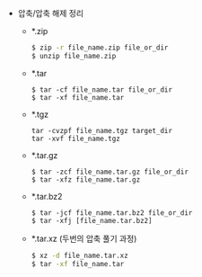 - 압축/압축 해제 정리
  - *.zip
    ```bash
    $ zip -r file_name.zip file_or_dir
    $ unzip file_name.zip
    ```

  - *.tar
    ```
    $ tar -cf file_name.tar file_or_dir
    $ tar -xf file_name.tar
    ```

  - *.tgz
    ```
    tar -cvzpf file_name.tgz target_dir 
    tar -xvf file_name.tgz 
    ```


  - *.tar.gz
    ```
    $ tar -zcf file_name.tar.gz file_or_dir
    $ tar -xfz file_name.tar.gz
    ```

  - *.tar.bz2
    ```
    $ tar -jcf file_name.tar.bz2 file_or_dir
    $ tar -xfj [file_name.tar.bz2]
    ```

  - *.tar.xz (두번의 압축 풀기 과정)
    ```bash
    $ xz -d file_name.tar.xz
    $ tar -xf file_name.tar
    ```

